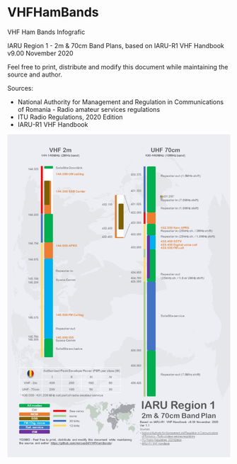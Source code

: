 # VHFHamBands
VHF Ham Bands Infografic

IARU Region 1 - 2m & 70cm Band Plans, based on IARU-R1 VHF Handbook v9.00 November 2020

Feel free to print, distribute and modify this document while maintaining the source and author.

Sources:
- National Authority for Management and Regulation in Communications of Romania - Radio amateur services regulations
- ITU Radio Regulations, 2020 Edition
- IARU-R1 VHF Handbook

![Alt text](Ham_Bands_chart_1.JPG)
